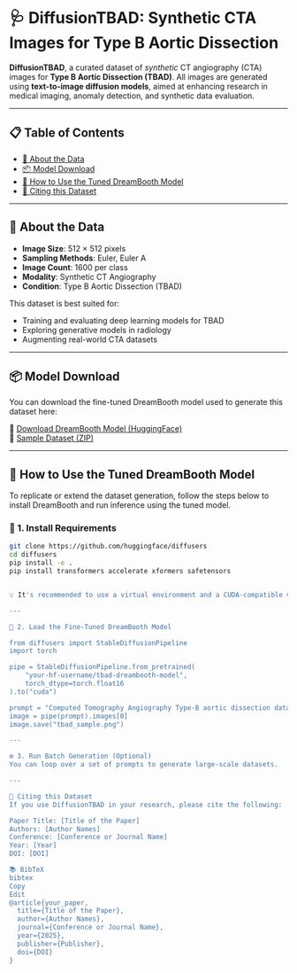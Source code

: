# 🩺 DiffusionTBAD: Synthetic CTA Images for Type B Aortic Dissection

**DiffusionTBAD**, a curated dataset of *synthetic* CT angiography (CTA) images for **Type B Aortic Dissection (TBAD)**. All images are generated using **text-to-image diffusion models**, aimed at enhancing research in medical imaging, anomaly detection, and synthetic data evaluation.

---

## 📋 Table of Contents

- [🧠 About the Data](#-about-the-data)
- [📦 Model Download](#-model-download)
- [🚀 How to Use the Tuned DreamBooth Model](#-how-to-use-the-tuned-dreambooth-model)
- [📌 Citing this Dataset](#-citing-this-dataset)

---

## 🧠 About the Data

- **Image Size**: 512 × 512 pixels  
- **Sampling Methods**: Euler, Euler A  
- **Image Count**: 1600 per class  
- **Modality**: Synthetic CT Angiography  
- **Condition**: Type B Aortic Dissection (TBAD)

This dataset is best suited for:
- Training and evaluating deep learning models for TBAD
- Exploring generative models in radiology
- Augmenting real-world CTA datasets

---

## 📦 Model Download

You can download the fine-tuned DreamBooth model used to generate this dataset here:

🔗 [Download DreamBooth Model (HuggingFace)](https://huggingface.co/your-model-link)  
🔗 [Sample Dataset (ZIP)](https://yourwebsite.com/download/diffusion_tbad_sample.zip)

---

## 🚀 How to Use the Tuned DreamBooth Model

To replicate or extend the dataset generation, follow the steps below to install DreamBooth and run inference using the tuned model.

### 🔧 1. Install Requirements

```bash
git clone https://github.com/huggingface/diffusers
cd diffusers
pip install -e .
pip install transformers accelerate xformers safetensors


💡 It's recommended to use a virtual environment and a CUDA-compatible GPU for faster inference.

---

🧪 2. Load the Fine-Tuned DreamBooth Model

from diffusers import StableDiffusionPipeline
import torch

pipe = StableDiffusionPipeline.from_pretrained(
    "your-hf-username/tbad-dreambooth-model",
    torch_dtype=torch.float16
).to("cuda")

prompt = "Computed Tomography Angiography Type-B aortic dissection data with true Lumen"
image = pipe(prompt).images[0]
image.save("tbad_sample.png")

---

⚙️ 3. Run Batch Generation (Optional)
You can loop over a set of prompts to generate large-scale datasets.

---

📌 Citing this Dataset
If you use DiffusionTBAD in your research, please cite the following:

Paper Title: [Title of the Paper]
Authors: [Author Names]
Conference: [Conference or Journal Name]
Year: [Year]
DOI: [DOI]

📚 BibTeX
bibtex
Copy
Edit
@article{your_paper,
  title={Title of the Paper},
  author={Author Names},
  journal={Conference or Journal Name},
  year={2025},
  publisher={Publisher},
  doi={DOI}
}


